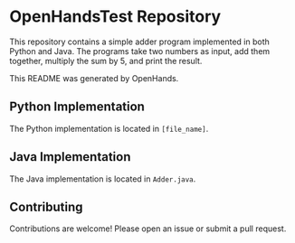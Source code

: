 # OpenHandsTest Repository

This repository contains a simple adder program implemented in both Python and Java.  The programs take two numbers as input, add them together, multiply the sum by 5, and print the result.

This README was generated by OpenHands.

## Python Implementation

The Python implementation is located in `[file_name]`.

## Java Implementation

The Java implementation is located in `Adder.java`.

## Contributing

Contributions are welcome! Please open an issue or submit a pull request.

